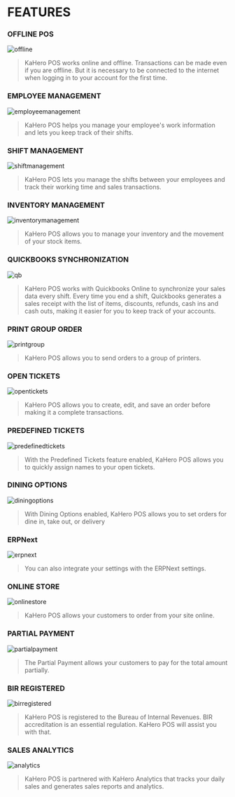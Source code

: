 # **FEATURES**

### OFFLINE POS

![offline](_features/1offline.jpg)

> KaHero POS works online and offline. Transactions can be
made even if you are offline. But it is necessary to be connected to
the internet when logging in to your account for the first time.

### EMPLOYEE MANAGEMENT

![employeemanagement](_features/2empmanage.png)

> KaHero POS helps you manage your employee's work information
and lets you keep track of their shifts.

### SHIFT MANAGEMENT

![shiftmanagement](_features/3employee.jpg)

> KaHero POS lets you manage the shifts between your
employees and track their working time and sales
transactions.

### INVENTORY MANAGEMENT

![inventorymanagement](_features/4inventory.png)

> KaHero POS allows you to manage your inventory and the movement of
your stock items.

### QUICKBOOKS SYNCHRONIZATION

![qb](_features/5qb.png)

> KaHero POS works with Quickbooks Online to synchronize
your sales data every shift. Every time you end a shift, Quickbooks
generates a sales receipt with the list of items, discounts, refunds,
cash ins and cash outs, making it easier for you to keep track of
your accounts.

### PRINT GROUP ORDER

![printgroup](_features/6print.png)

> KaHero POS allows you to send orders to a group of printers.

### OPEN TICKETS

![opentickets](_features/7open.png)

> KaHero POS allows you to create, edit, and save an order before
making it a complete transactions.

### PREDEFINED TICKETS

![predefinedtickets](_features/8predefined.png)

> With the Predefined Tickets feature enabled, KaHero POS allows you
to quickly assign names to your open tickets.

### DINING OPTIONS

![diningoptions](_features/9dining.png)

> With Dining Options enabled, KaHero POS allows you to set orders for
dine in, take out, or delivery

### ERPNext

![erpnext](_features/10erp.png)

> You can also integrate your settings with the ERPNext settings.

### ONLINE STORE

![onlinestore](_features/11online.png)

> KaHero POS allows your customers to order from your site
online.

### PARTIAL PAYMENT

![partialpayment](_features/12partial.png)

> The Partial Payment allows your customers to pay for the
total amount partially.

### BIR REGISTERED

![birregistered](_features/13bir.jpg)

> KaHero POS is registered to the Bureau of Internal
Revenues. BIR accreditation is an essential regulation. KaHero
POS will assist you with that.

### SALES ANALYTICS

![analytics](_features/14analytics.jpg)

> KaHero POS is partnered with KaHero Analytics that tracks
your daily sales and generates sales reports and analytics.